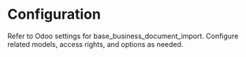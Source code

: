 # Configuration

Refer to Odoo settings for base_business_document_import. Configure related models, access rights, and options as needed.
